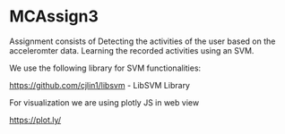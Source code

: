 # MCAssign3

Assignment consists of Detecting the activities of the user based on the acceleromter data. 
Learning the recorded activities using an SVM.

We use the following library for SVM functionalities:

https://github.com/cjlin1/libsvm  - LibSVM Library

For visualization we are using plotly JS in web view

https://plot.ly/



